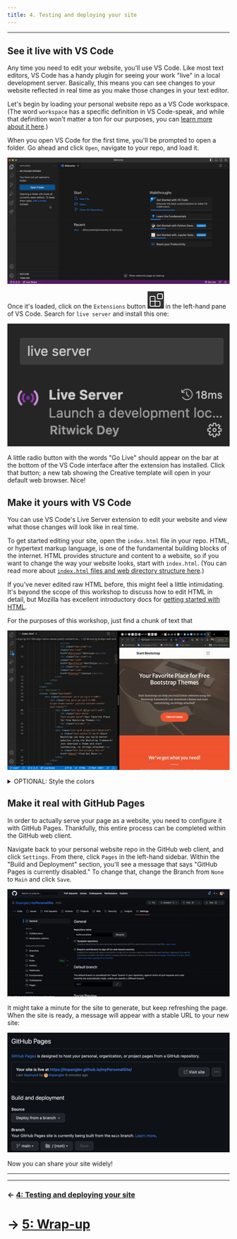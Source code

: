 ```yaml
---
title: 4. Testing and deploying your site
---
```


---

## See it live with VS Code

Any time you need to edit your website, you'll use VS Code. Like most text editors, VS Code has a handy plugin for seeing your work "live" in a local development server. Basically, this means you can see changes to your website reflected in real time as you make those changes in your text editor.

Let's begin by loading your personal website repo as a VS Code workspace. (The word `workspace` has a specific definition in VS Code-speak, and while that definition won't matter a ton for our purposes, you can [learn more about it here](https://code.visualstudio.com/docs/editor/workspaces).)

When you open VS Code for the first time, you'll be prompted to open a folder. Go ahead and click `Open`, navigate to your repo, and load it.

![Loading repo as workspace in VS Code](media/newWorkspace.gif)

Once it's loaded, click on the `Extensions` button ![extensions](media/extensions.png) in the left-hand pane of VS Code. Search for `live server` and install this one:

![Live server extension in VS Code](media/live.png)

A little radio button with the words "Go Live" should appear on the bar at the bottom of the VS Code interface after the extension has installed. Click that button; a new tab showing the Creative template will open in your default web browser. Nice!

## Make it yours with VS Code

You can use VS Code's Live Server extension to edit your website and view what those changes will look like in real time.

To get started editing your site, open the `index.html` file in your repo. HTML, or hypertext markup language, is one of the fundamental building blocks of the internet. HTML provides structure and content to a website, so if you want to change the way your website looks, start with `index.html`. (You can read more about [`index.html` files and web directory structure here](https://en.wikipedia.org/wiki/Web_server_directory_index).)

If you've never edited raw HTML before, this might feel a little intimidating. It's beyond the scope of this workshop to discuss how to edit HTML in detail, but Mozilla has excellent introductory docs for [getting started with HTML](https://developer.mozilla.org/en-US/docs/Learn/HTML/Introduction_to_HTML/Getting_started).

For the purposes of this workshop, just find a chunk of text that 

![Editing the website with real-time updates in VS Code](media/liveEdits.gif)

<details>
  <summary>OPTIONAL: Style the colors</summary>

<h3 id="messing-with-the-template-using-css"><span class="header-section-number"></span> Messing with the template using CSS</h3>
<p>HTML is closely related to CSS—short for cascading style sheet—a language containing instructions for the style in which documents will be presented. HTML tells a browser what kind of content will appear on a page and where that content will go, and then CSS adds all the flavor: colors, fonts, sizes, and so on.</p>
<p>If you want to change these features, you’ll need to fuss with the <code>css/styles.css</code> file. That file is huge, but it’s also really well structured. Once you understand what’s going on inside it, changing the details becomes less intimidating.</p>
<p>Let’s say we want to change the orange colors in this theme to green. To do so, we need to replace all instances of the orange color with a green color of our choosing. I’m going to go with the dark green <code>32, 74, 30</code> as identified by its RGB values. (Try <a href="https://colorbrewer2.org/#type=sequential&amp;scheme=BuGn&amp;n=3">ColorBrewer</a> for choosing a pleasing color palette. It’s for maps, but works for all kinds of design.)</p>
<p>That orange color is currently being set by a field <code>--bs-primary-rgb</code>. Removing the orange color is as easy as replacing the current RGB values with ours. Using <code>cmd+f</code> on a Mac or <code>ctrl+f</code> on a Windows, search for <code>--bs-primary-rgb</code> and replace <code>244, 98, 58</code> with <code>32, 74, 30</code>. Save your changes, and voila!</p>
<figure>
<img src="media/green.gif" alt="Changing background from orange to green in the styles.css file" /><figcaption aria-hidden="true">Changing background from orange to green in the styles.css file</figcaption>
</figure>
<p>Notice that the button still remains orange. That’s because it’s being set by a different parameter. To determine where that parameter is being set, we can open the inspector in our web browser of choice. As a Google Chrome user, I right click on the page and click <code>Inspect</code>. When I hover my cursor over the button and click it, the inspector reveals where that color is being set: in the <code>btn-primary</code> class.</p>
<p>If I hop over to VS Code and search for <code>btn-primary</code> in the <code>styles.css</code> file, it quickly finds the place where I can change the color. VS Code even has a handy color picker built into the editor that you can use.</p>
<figure>
<img src="media/greenButton.gif" alt="Changing buttons from orange to green in the styles.css file" /><figcaption aria-hidden="true">Changing buttons from orange to green in the styles.css file</figcaption>
</figure>

</details>

## Make it real with GitHub Pages

In order to actually serve your page as a website, you need to configure it with GitHub Pages. Thankfully, this entire process can be completed within the GitHub web client.

Navigate back to your personal website repo in the GitHub web client, and click `Settings`. From there, click `Pages` in the left-hand sidebar. Within the "Build and Deployment" section, you'll see a message that says "GitHub Pages is currently disabled." To change that, change the Branch from `None` to `Main` and click `Save`.

![Configuring your site with GitHub Pages](media/githubPages.gif)

It might take a minute for the site to generate, but keep refreshing the page. When the site is ready, a message will appear with a stable URL to your new site:

![Success message!](media/site.png)

Now you can share your site widely!

---

---
### &larr; [4: Testing and deploying your site](04_DEPLOY.md)
# &rarr; [5: Wrap-up](05_WRAP.md)